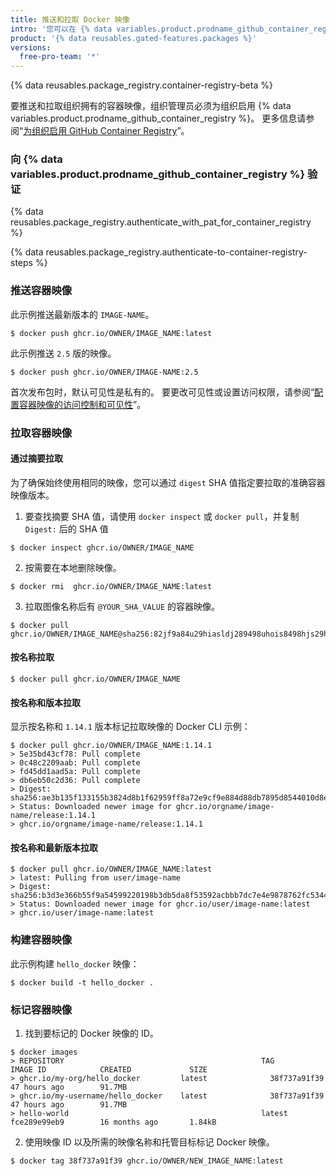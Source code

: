 ```yaml
---
title: 推送和拉取 Docker 映像
intro: '您可以在 {% data variables.product.prodname_github_container_registry %} 中存储和管理 Docker 映像。'
product: '{% data reusables.gated-features.packages %}'
versions:
  free-pro-team: '*'
---
```


{% data reusables.package_registry.container-registry-beta %}

要推送和拉取组织拥有的容器映像，组织管理员必须为组织启用 {% data variables.product.prodname_github_container_registry %}。 更多信息请参阅“[为组织启用 GitHub Container Registry](/packages/getting-started-with-github-container-registry/enabling-github-container-registry-for-your-organization)”。

### 向 {% data variables.product.prodname_github_container_registry %} 验证

{% data reusables.package_registry.authenticate_with_pat_for_container_registry %}

{% data reusables.package_registry.authenticate-to-container-registry-steps %}

### 推送容器映像

此示例推送最新版本的 `IMAGE-NAME`。
  ```shell
  $ docker push ghcr.io/OWNER/IMAGE_NAME:latest
  ```

此示例推送 `2.5` 版的映像。
  ```shell
  $ docker push ghcr.io/OWNER/IMAGE-NAME:2.5
  ```

首次发布包时，默认可见性是私有的。 要更改可见性或设置访问权限，请参阅“[配置容器映像的访问控制和可见性](/packages/managing-container-images-with-github-container-registry/configuring-access-control-and-visibility-for-container-images)”。

### 拉取容器映像

#### 通过摘要拉取

为了确保始终使用相同的映像，您可以通过 `digest` SHA 值指定要拉取的准确容器映像版本。

1. 要查找摘要 SHA 值，请使用 `docker inspect` 或 `docker pull`，并复制 `Digest:` 后的 SHA 值
  ```shell
  $ docker inspect ghcr.io/OWNER/IMAGE_NAME
  ```
2. 按需要在本地删除映像。
  ```shell
  $ docker rmi  ghcr.io/OWNER/IMAGE_NAME:latest
  ```

3. 拉取图像名称后有 `@YOUR_SHA_VALUE` 的容器映像。
  ```shell
  $ docker pull ghcr.io/OWNER/IMAGE_NAME@sha256:82jf9a84u29hiasldj289498uhois8498hjs29hkuhs
  ```

#### 按名称拉取

  ```shell
  $ docker pull ghcr.io/OWNER/IMAGE_NAME
  ```

#### 按名称和版本拉取

显示按名称和 `1.14.1` 版本标记拉取映像的 Docker CLI 示例：
  ```shell
  $ docker pull ghcr.io/OWNER/IMAGE_NAME:1.14.1
  > 5e35bd43cf78: Pull complete
  > 0c48c2209aab: Pull complete
  > fd45dd1aad5a: Pull complete
  > db6eb50c2d36: Pull complete
  > Digest: sha256:ae3b135f133155b3824d8b1f62959ff8a72e9cf9e884d88db7895d8544010d8e
  > Status: Downloaded newer image for ghcr.io/orgname/image-name/release:1.14.1
  > ghcr.io/orgname/image-name/release:1.14.1
  ```

#### 按名称和最新版本拉取

  ```shell
  $ docker pull ghcr.io/OWNER/IMAGE_NAME:latest
  > latest: Pulling from user/image-name
  > Digest: sha256:b3d3e366b55f9a54599220198b3db5da8f53592acbbb7dc7e4e9878762fc5344
  > Status: Downloaded newer image for ghcr.io/user/image-name:latest
  > ghcr.io/user/image-name:latest
  ```

### 构建容器映像

此示例构建 `hello_docker` 映像：
  ```shell
  $ docker build -t hello_docker .
  ```

### 标记容器映像

1. 找到要标记的 Docker 映像的 ID。
  ```shell
  $ docker images
  > REPOSITORY                                            TAG                 IMAGE ID            CREATED             SIZE
  > ghcr.io/my-org/hello_docker         latest              38f737a91f39        47 hours ago        91.7MB
  > ghcr.io/my-username/hello_docker    latest              38f737a91f39        47 hours ago        91.7MB
  > hello-world                                           latest              fce289e99eb9        16 months ago       1.84kB
  ```

2. 使用映像 ID 以及所需的映像名称和托管目标标记 Docker 映像。
  ```shell
  $ docker tag 38f737a91f39 ghcr.io/OWNER/NEW_IMAGE_NAME:latest
  ```
